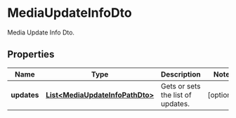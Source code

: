 

# MediaUpdateInfoDto

Media Update Info Dto.

## Properties

| Name | Type | Description | Notes |
|------------ | ------------- | ------------- | -------------|
|**updates** | [**List&lt;MediaUpdateInfoPathDto&gt;**](MediaUpdateInfoPathDto.md) | Gets or sets the list of updates. |  [optional] |



